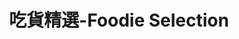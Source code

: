 ---
title: "吃貨精選-Foodie Selection"
description: "探索全台美食競賽，發現在地美味，品嚐競技精神"
keywords:
  - 美食競賽
  - 台灣美食
  - 美食精選
custom_css: "/css/style.css"
datePublished: "2025-06-30"
dateModified: "2025-06-30"
city: "所有城市"
district: "所有行政區"
award: "所有獎項"
year: "所有年份"
count: 1
page: 1

restaurants:
---